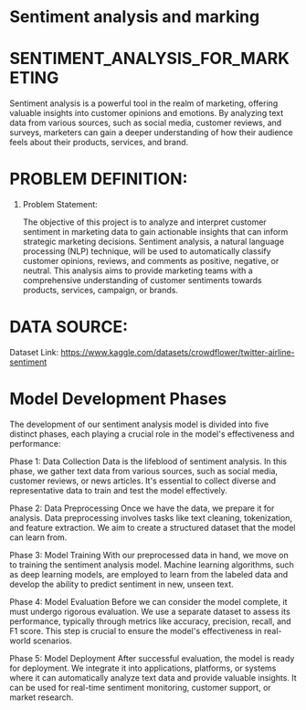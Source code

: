 # Sentiment analysis and marking
# SENTIMENT_ANALYSIS_FOR_MARKETING
 Sentiment analysis is a powerful tool in the realm of marketing, offering valuable insights into customer opinions and emotions. By analyzing text data from various sources, such as social media, customer reviews, and surveys, marketers can gain a deeper understanding of how their audience feels about their products, services, and brand.
# PROBLEM DEFINITION:
1.	 Problem Statement:
       
       The objective of this project is to analyze and interpret customer sentiment in marketing data to gain actionable insights that can inform strategic marketing decisions. Sentiment analysis, a natural language processing (NLP) technique, will be used to automatically classify customer opinions, reviews, and comments as positive, negative, or neutral. This analysis aims to provide marketing teams with a comprehensive understanding of customer sentiments towards products, services, campaign, or brands.

# DATA SOURCE:
Dataset Link:  https://www.kaggle.com/datasets/crowdflower/twitter-airline-sentiment
# Model Development Phases 
The development of our sentiment analysis model is divided into five distinct phases, each playing a crucial role in the model's effectiveness and performance:

 Phase 1: Data Collection Data is the lifeblood of sentiment analysis. In this phase, we gather text data from various sources, such as social media, customer reviews, or news articles. It's essential to collect diverse and representative data to train and test the model effectively.

 Phase 2: Data Preprocessing Once we have the data, we prepare it for analysis. Data preprocessing involves tasks like text cleaning, tokenization, and feature extraction. We aim to create a structured dataset that the model can learn from.

 Phase 3: Model Training With our preprocessed data in hand, we move on to training the sentiment analysis model. Machine learning algorithms, such as deep learning models, are employed to learn from the labeled data and develop the ability to predict sentiment in new, unseen text.

 Phase 4: Model Evaluation Before we can consider the model complete, it must undergo rigorous evaluation. We use a separate dataset to assess its performance, typically through metrics like accuracy, precision, recall, and F1 score. This step is crucial to ensure the model's effectiveness in real-world scenarios.

 Phase 5: Model Deployment After successful evaluation, the model is ready for deployment. We integrate it into applications, platforms, or systems where it can automatically analyze text data and provide valuable insights. It can be used for real-time sentiment monitoring, customer support, or market research.
